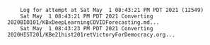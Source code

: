         Log for attempt at Sat May  1 08:43:21 PM PDT 2021 (12549)
        Sat May  1 08:43:21 PM PDT 2021 Converting 2020BIO101/KBxDeepLearningCOVIDForecasting.md...
        Sat May  1 08:43:23 PM PDT 2021 Converting 2020HIST201/KBe21hist201retVictoryForDemocracy.org...
